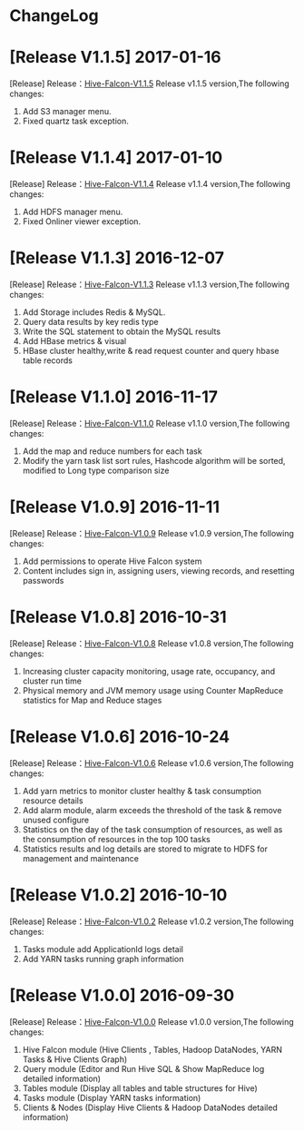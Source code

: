 # ChangeLog

# [Release V1.1.5] 2017-01-16
  [Release] Release：[Hive-Falcon-V1.1.5](https://coding.net/u/smartloli/p/hive-falcon-bin/git/archive/v1.1.5.tar.gz) Release v1.1.5 version,The following changes:
  1. Add S3 manager menu.
  2. Fixed quartz task exception.

# [Release V1.1.4] 2017-01-10
  [Release] Release：[Hive-Falcon-V1.1.4](https://coding.net/u/smartloli/p/hive-falcon-bin/git/archive/v1.1.4.tar.gz) Release v1.1.4 version,The following changes:
  1. Add HDFS manager menu.
  2. Fixed Onliner viewer exception.

# [Release V1.1.3] 2016-12-07
  [Release] Release：[Hive-Falcon-V1.1.3](https://coding.net/u/smartloli/p/hive-falcon-bin/git/archive/v1.1.3.tar.gz) Release v1.1.3 version,The following changes:
  1. Add Storage includes Redis & MySQL.
  2. Query data results by key redis type
  3. Write the SQL statement to obtain the MySQL results
  4. Add HBase metrics & visual
  5. HBase cluster healthy,write & read request counter and query hbase table records

# [Release V1.1.0] 2016-11-17
  [Release] Release：[Hive-Falcon-V1.1.0](https://coding.net/u/smartloli/p/hive-falcon-bin/git/archive/v1.1.0.tar.gz) Release v1.1.0 version,The following changes:
  1. Add the map and reduce numbers for each task
  2. Modify the yarn task list sort rules, Hashcode algorithm will be sorted, modified to Long type comparison size

# [Release V1.0.9] 2016-11-11
  [Release] Release：[Hive-Falcon-V1.0.9](https://coding.net/u/smartloli/p/hive-falcon-bin/git/archive/v1.0.9.tar.gz) Release v1.0.9 version,The following changes:
  1. Add permissions to operate Hive Falcon system
  2. Content includes sign in, assigning users, viewing records, and resetting passwords

# [Release V1.0.8] 2016-10-31
  [Release] Release：[Hive-Falcon-V1.0.8](https://coding.net/u/smartloli/p/hive-falcon-bin/git/archive/v1.0.8.tar.gz) Release v1.0.8 version,The following changes:
  1. Increasing cluster capacity monitoring, usage rate, occupancy, and cluster run time
  2. Physical memory and JVM memory usage using Counter MapReduce statistics for Map and Reduce stages

# [Release V1.0.6] 2016-10-24
  [Release] Release：[Hive-Falcon-V1.0.6](https://coding.net/u/smartloli/p/hive-falcon-bin/git/archive/v1.0.6.tar.gz) Release v1.0.6 version,The following changes:
  1. Add yarn metrics to monitor cluster healthy & task consumption resource details
  2. Add alarm module, alarm exceeds the threshold of the task & remove unused configure
  3. Statistics on the day of the task consumption of resources, as well as the consumption of resources in the top 100 tasks
  4. Statistics results and log details are stored to migrate to HDFS for management and maintenance

# [Release V1.0.2] 2016-10-10
  [Release] Release：[Hive-Falcon-V1.0.2](https://coding.net/u/smartloli/p/hive-falcon-bin/git/archive/v1.0.2.tar.gz) Release v1.0.2 version,The following changes:
  1. Tasks module add ApplicationId logs detail
  2. Add YARN tasks running graph information

# [Release V1.0.0] 2016-09-30
  [Release] Release：[Hive-Falcon-V1.0.0](https://coding.net/u/smartloli/p/hive-falcon-bin/git/archive/v1.0.0.tar.gz) Release v1.0.0 version,The following changes:
  1. Hive Falcon module (Hive Clients , Tables, Hadoop DataNodes, YARN Tasks & Hive Clients Graph)
  2. Query module (Editor and Run Hive SQL & Show MapReduce log detailed information)
  3. Tables module (Display all tables and table structures for Hive)
  4. Tasks module (Display YARN tasks information)
  5. Clients & Nodes (Display Hive Clients & Hadoop DataNodes detailed information)
